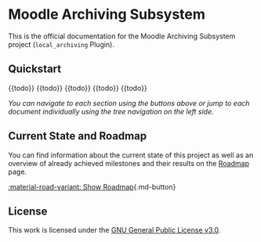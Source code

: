 # Moodle Archiving Subsystem

This is the official documentation for the Moodle Archiving Subsystem project (`local_archiving` Plugin).


## Quickstart

{{todo}}
{{todo}}
{{todo}}
{{todo}}
{{todo}}

_You can navigate to each section using the buttons above or jump to each document individually using the tree
navigation on the left side._


## Current State and Roadmap

You can find information about the current state of this project as well as an overview of already achieved milestones
and their results on the [Roadmap](roadmap.md) page.

[:material-road-variant: Show Roadmap](roadmap.md){.md-button}


## License

This work is licensed under the [GNU General Public License v3.0](https://www.gnu.org/licenses/gpl-3.0.en.html).
